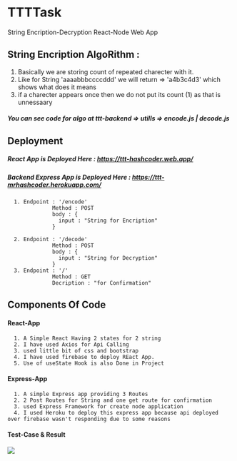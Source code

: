 # TTTTask
String Encription-Decryption React-Node Web App

## String Encription AlgoRithm :
1. Basically we are storing count of repeated charecter with it.
2. Like for String 'aaaabbbccccddd' we will return => 'a4b3c4d3' which shows what does it means
3. if a charecter appears once then we do not put its count (1) as that is unnessaary

##### You can see code for algo at ttt-backend => utills => encode.js | decode.js

## Deployment 

##### React App is Deployed Here : https://ttt-hashcoder.web.app/

##### Backend Express App is Deployed Here : https://ttt-mrhashcoder.herokuapp.com/
      1. Endpoint : '/encode' 
                  Method : POST
                  body : {
                    input : "String for Encription"
                  }
                  
      2. Endpoint : '/decode'
                  Method : POST
                  body : {
                    input : "String for Decryption"
                  }
      3. Endpoint : '/'
                  Method : GET
                  Decription : "for Confirmation"
     
      
       


## Components Of Code

#### React-App
      1. A Simple React Having 2 states for 2 string 
      2. I have used Axios for Api Calling
      3. used little bit of css and bootstrap 
      4. I have used firebase to deploy REact App.
      5. Use of useState Hook is also Done in Project
  
#### Express-App
      1. A simple Express app providing 3 Routes
      2. 2 Post Routes for String and one get route for confirmation
      3. used Express Framework for create node application
      4. I used Heroku to deploy this express app because api deployed over firebase wasn't responding due to some reasons
#### Test-Case & Result

<img src = "https://res.cloudinary.com/mrhashcoder/image/upload/v1616613002/pjimage_j4t0wa.jpg" />
